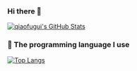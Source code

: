 ### Hi there 👋
[![qiaofugui's GitHub Stats](https://github-readme-stats.vercel.app/api?username=qiaofugui&show_icons=true&hide=contribs,prs&count_private=true&bg_color=90,acf7f0,6297DB,f7f0ac&title_color=fff&text_color=fff&icon_color=fff)](https://github.com/qiaofugui)

### 🤔 The programming language I use
[![Top Langs](https://github-readme-stats.vercel.app/api/top-langs/?username=qiaofugui&layout=compact)](https://github.com/qiaofugui)



<!--
**qiaofugui/qiaofugui** is a ✨ _special_ ✨ repository because its `README.md` (this file) appears on your GitHub profile.

Here are some ideas to get you started:

- 🔭 I’m currently working on ...
- 🌱 I’m currently learning ...
- 👯 I’m looking to collaborate on ...
- 🤔 I’m looking for help with ...
- 💬 Ask me about ...
- 📫 How to reach me: ...
- 😄 Pronouns: ...
- ⚡ Fun fact: ...
-->
